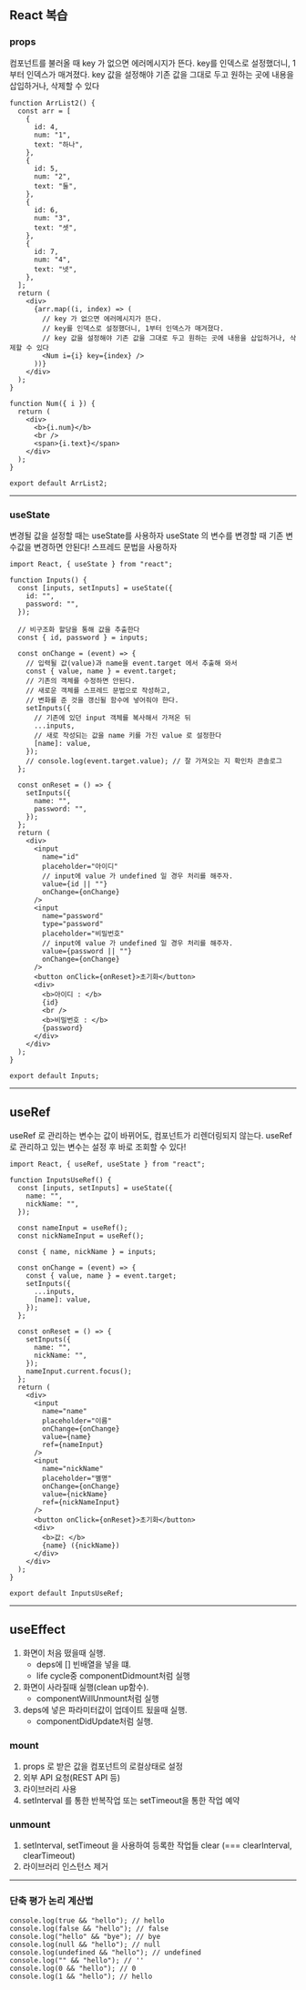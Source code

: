 ## React 복습

### props

컴포넌트를 불러올 때 key 가 없으면 에러메시지가 뜬다.
key를 인덱스로 설정했더니, 1부터 인덱스가 매겨졌다.
key 값을 설정해야 기존 값을 그대로 두고 원하는 곳에 내용을 삽입하거나, 삭제할 수 있다

```
function ArrList2() {
  const arr = [
    {
      id: 4,
      num: "1",
      text: "하나",
    },
    {
      id: 5,
      num: "2",
      text: "둘",
    },
    {
      id: 6,
      num: "3",
      text: "셋",
    },
    {
      id: 7,
      num: "4",
      text: "넷",
    },
  ];
  return (
    <div>
      {arr.map((i, index) => (
        // key 가 없으면 에러메시지가 뜬다.
        // key를 인덱스로 설정했더니, 1부터 인덱스가 매겨졌다.
        // key 값을 설정해야 기존 값을 그대로 두고 원하는 곳에 내용을 삽입하거나, 삭제할 수 있다
        <Num i={i} key={index} />
      ))}
    </div>
  );
}

function Num({ i }) {
  return (
    <div>
      <b>{i.num}</b>
      <br />
      <span>{i.text}</span>
    </div>
  );
}

export default ArrList2;
```

---

### useState

변경될 값을 설정할 때는 useState를 사용하자
useState 의 변수를 변경할 때 기존 변수값을 변경하면 안된다!
스프레드 문법을 사용하자

```
import React, { useState } from "react";

function Inputs() {
  const [inputs, setInputs] = useState({
    id: "",
    password: "",
  });

  // 비구조화 할당을 통해 값을 추출한다
  const { id, password } = inputs;

  const onChange = (event) => {
    // 입력될 값(value)과 name을 event.target 에서 추출해 와서
    const { value, name } = event.target;
    // 기존의 객체를 수정하면 안된다.
    // 새로운 객체를 스프레드 문법으로 작성하고,
    // 변화를 준 것을 갱신될 함수에 넣어줘야 한다.
    setInputs({
      // 기존에 있던 input 객체를 복사해서 가져온 뒤
      ...inputs,
      // 새로 작성되는 값을 name 키를 가진 value 로 설정한다
      [name]: value,
    });
    // console.log(event.target.value); // 잘 가져오는 지 확인차 콘솔로그
  };

  const onReset = () => {
    setInputs({
      name: "",
      password: "",
    });
  };
  return (
    <div>
      <input
        name="id"
        placeholder="아이디"
        // input에 value 가 undefined 일 경우 처리를 해주자.
        value={id || ""}
        onChange={onChange}
      />
      <input
        name="password"
        type="password"
        placeholder="비밀번호"
        // input에 value 가 undefined 일 경우 처리를 해주자.
        value={password || ""}
        onChange={onChange}
      />
      <button onClick={onReset}>초기화</button>
      <div>
        <b>아이디 : </b>
        {id}
        <br />
        <b>비밀번호 : </b>
        {password}
      </div>
    </div>
  );
}

export default Inputs;

```

---

## useRef

useRef 로 관리하는 변수는 값이 바뀌어도, 컴포넌트가 리렌더링되지 않는다.
useRef 로 관리하고 있는 변수는 설정 후 바로 조회할 수 있다!

```
import React, { useRef, useState } from "react";

function InputsUseRef() {
  const [inputs, setInputs] = useState({
    name: "",
    nickName: "",
  });

  const nameInput = useRef();
  const nickNameInput = useRef();

  const { name, nickName } = inputs;

  const onChange = (event) => {
    const { value, name } = event.target;
    setInputs({
      ...inputs,
      [name]: value,
    });
  };

  const onReset = () => {
    setInputs({
      name: "",
      nickName: "",
    });
    nameInput.current.focus();
  };
  return (
    <div>
      <input
        name="name"
        placeholder="이름"
        onChange={onChange}
        value={name}
        ref={nameInput}
      />
      <input
        name="nickName"
        placeholder="별명"
        onChange={onChange}
        value={nickName}
        ref={nickNameInput}
      />
      <button onClick={onReset}>초기화</button>
      <div>
        <b>값: </b>
        {name} ({nickName})
      </div>
    </div>
  );
}

export default InputsUseRef;

```

---

## useEffect

1. 화면이 처음 떴을때 실행.
   - deps에 [] 빈배열을 넣을 떄.
   - life cycle중 componentDidmount처럼 실행
2. 화면이 사라질때 실행(clean up함수).
   - componentWillUnmount처럼 실행
3. deps에 넣은 파라미터값이 업데이트 됬을때 실행.
   - componentDidUpdate처럼 실행.

### mount

1. props 로 받은 값을 컴포넌트의 로컬상태로 설정
2. 외부 API 요청(REST API 등)
3. 라이브러리 사용
4. setInterval 를 통한 반복작업 또는 setTimeout을 통한 작업 예약

### unmount

1. setInterval, setTimeout 을 사용하여 등록한 작업들 clear (=== clearInterval, clearTimeout)
2. 라이브러리 인스턴스 제거

---

### 단축 평가 논리 계산법

```
console.log(true && "hello"); // hello
console.log(false && "hello"); // false
console.log("hello" && "bye"); // bye
console.log(null && "hello"); // null
console.log(undefined && "hello"); // undefined
console.log("" && "hello"); // ''
console.log(0 && "hello"); // 0
console.log(1 && "hello"); // hello
```
